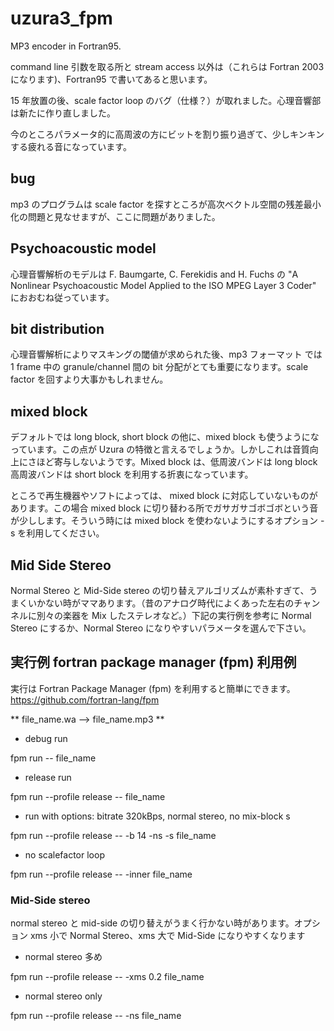 # uzura3_fpm

MP3 encoder in Fortran95.

command line 引数を取る所と stream access 以外は（これらは Fortran 2003 になります)、Fortran95 で書いてあると思います。

15 年放置の後、scale factor loop のバグ（仕様？）が取れました。心理音響部は新たに作り直しました。

今のところパラメータ的に高周波の方にビットを割り振り過ぎて、少しキンキンする疲れる音になっています。

## bug 

mp3 のプログラムは scale factor を探すところが高次ベクトル空間の残差最小化の問題と見なせますが、ここに問題がありました。


## Psychoacoustic model  

心理音響解析のモデルは F. Baumgarte, C. Ferekidis and H. Fuchs の "A Nonlinear Psychoacoustic Model Applied to the ISO MPEG Layer 3 Coder" におおむね従っています。

## bit distribution

心理音響解析によりマスキングの閾値が求められた後、mp3 フォーマット では 1 frame 中の granule/channel 間の bit 分配がとても重要になります。scale factor を回すより大事かもしれません。

## mixed block 

デフォルトでは long block, short block の他に、mixed block も使うようになっています。この点が Uzura の特徴と言えるでしょうか。しかしこれは音質向上にさほど寄与しないようです。Mixed block は、低周波バンドは long block 高周波バンドは short block を利用する折衷になっています。

ところで再生機器やソフトによっては、 mixed block に対応していないものがあります。この場合 mixed block に切り替わる所でガサガサゴボゴボという音が少しします。そういう時には mixed block を使わないようにするオプション -s を利用してください。



## Mid Side Stereo

Normal Stereo と Mid-Side stereo の切り替えアルゴリズムが素朴すぎて、うまくいかない時がママあります。（昔のアナログ時代によくあった左右のチャンネルに別々の楽器を Mix したステレオなど。）下記の実行例を参考に Normal Stereo にするか、Normal Stereo になりやすいパラメータを選んで下さい。

## 実行例 fortran package manager (fpm) 利用例

実行は Fortran Package Manager (fpm) を利用すると簡単にできます。 https://github.com/fortran-lang/fpm

** file_name.wa --> file_name.mp3 **

- debug run

 fpm run -- file_name

- release run

 fpm run --profile release -- file_name

- run with options: bitrate 320kBps, normal stereo, no mix-block s

 fpm run --profile release -- -b 14 -ns -s file_name

- no scalefactor loop

 fpm run --profile release -- -inner file_name

### Mid-Side stereo

 normal stereo と mid-side の切り替えがうまく行かない時があります。オプション xms 小で Normal Stereo、xms 大で Mid-Side になりやすくなります

- normal stereo 多め

 fpm run --profile release -- -xms 0.2  file_name

- normal stereo only

 fpm run --profile release -- -ns  file_name
